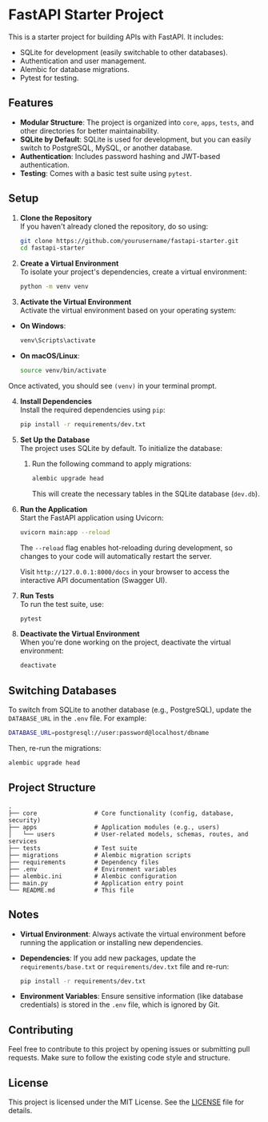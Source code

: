 # FastAPI Starter Project

This is a starter project for building APIs with FastAPI. It includes:

- SQLite for development (easily switchable to other databases).
- Authentication and user management.
- Alembic for database migrations.
- Pytest for testing.

## Features

- **Modular Structure**: The project is organized into `core`, `apps`, `tests`, and other directories for better maintainability.
- **SQLite by Default**: SQLite is used for development, but you can easily switch to PostgreSQL, MySQL, or another database.
- **Authentication**: Includes password hashing and JWT-based authentication.
- **Testing**: Comes with a basic test suite using `pytest`.

## Setup

1. **Clone the Repository**  
   If you haven't already cloned the repository, do so using:

   ```bash
   git clone https://github.com/yourusername/fastapi-starter.git
   cd fastapi-starter
   ```

2. **Create a Virtual Environment**  
   To isolate your project's dependencies, create a virtual environment:

   ```bash
   python -m venv venv
   ```

3. **Activate the Virtual Environment**  
   Activate the virtual environment based on your operating system:

- **On Windows**:

  ```bash
  venv\Scripts\activate
  ```

- **On macOS/Linux**:

  ```bash
  source venv/bin/activate
  ```

Once activated, you should see `(venv)` in your terminal prompt.

4. **Install Dependencies**  
   Install the required dependencies using `pip`:

   ```bash
   pip install -r requirements/dev.txt
   ```

5. **Set Up the Database**  
   The project uses SQLite by default. To initialize the database:

   1. Run the following command to apply migrations:

      ```bash
      alembic upgrade head
      ```

      This will create the necessary tables in the SQLite database (`dev.db`).

6. **Run the Application**  
   Start the FastAPI application using Uvicorn:

   ```bash
   uvicorn main:app --reload
   ```

   The `--reload` flag enables hot-reloading during development, so changes to your code will automatically restart the server.

   Visit `http://127.0.0.1:8000/docs` in your browser to access the interactive API documentation (Swagger UI).

7. **Run Tests**  
   To run the test suite, use:

   ```bash
   pytest
   ```

8. **Deactivate the Virtual Environment**  
   When you're done working on the project, deactivate the virtual environment:

   ```bash
   deactivate
   ```

## Switching Databases

To switch from SQLite to another database (e.g., PostgreSQL), update the `DATABASE_URL` in the `.env` file. For example:

```bash
DATABASE_URL=postgresql://user:password@localhost/dbname
```

Then, re-run the migrations:

```bash
alembic upgrade head
```

## Project Structure

```
.
├── core                # Core functionality (config, database, security)
├── apps                # Application modules (e.g., users)
│   └── users           # User-related models, schemas, routes, and services
├── tests               # Test suite
├── migrations          # Alembic migration scripts
├── requirements        # Dependency files
├── .env                # Environment variables
├── alembic.ini         # Alembic configuration
├── main.py             # Application entry point
└── README.md           # This file
```

## Notes

- **Virtual Environment**: Always activate the virtual environment before running the application or installing new dependencies.
- **Dependencies**: If you add new packages, update the `requirements/base.txt` or `requirements/dev.txt` file and re-run:

  ```bash
  pip install -r requirements/dev.txt
  ```

- **Environment Variables**: Ensure sensitive information (like database credentials) is stored in the `.env` file, which is ignored by Git.

## Contributing

Feel free to contribute to this project by opening issues or submitting pull requests. Make sure to follow the existing code style and structure.

## License

This project is licensed under the MIT License. See the [LICENSE](LICENSE) file for details.
